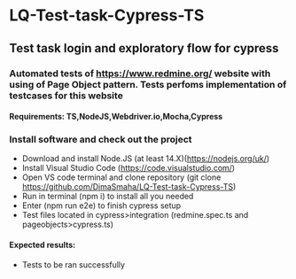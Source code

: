 # LQ-Test-task-Cypress-TS
## Test task login and exploratory flow for cypress

### Automated tests of https://www.redmine.org/ website with using of Page Object pattern. Tests perfoms implementation of testcases for this website


#### Requirements: TS,NodeJS,Webdriver.io,Mocha,Cypress

### Install software and check out the project
- Download and install Node.JS (at least 14.X)(https://nodejs.org/uk/)
- Install Visual Studio Code (https://code.visualstudio.com/)
- Open VS code terminal and clone repository (git clone https://github.com/DimaSmaha/LQ-Test-task-Cypress-TS)
- Run in terminal (npm i) to install all you needed
- Enter (npm run e2e) to finish cypress setup
- Test files located in cypress>integration (redmine.spec.ts and pageobjects>cypress.ts)
#### Expected results: 
- Tests to be ran successfully

